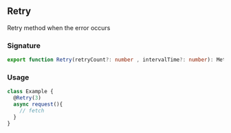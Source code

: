 ## Retry

Retry method when the error occurs

### Signature

```ts
export function Retry(retryCount?: number , intervalTime?: number): MethodDecorator
```

### Usage

```ts
class Example {
  @Retry(3)
  async request(){
    // fetch
  }
}
```